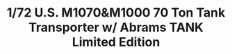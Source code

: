 ---
layout: product
title: "1/72 U.S.  M1070&M1000 70 Ton Tank Transporter  w/ Abrams TANK Limited Edition"
price: "7000" 
desc: "Maketa"
img_path: "/assets/img/TAKO5002X.webp"
brand: "N/A"
available: false
special_offer: false
new: false
soon: false
cat: "010000"
subcat: "010200"
subsubcat: "0N/A"
sifra: "TAKO5002X"
popular: false
spec: false
---